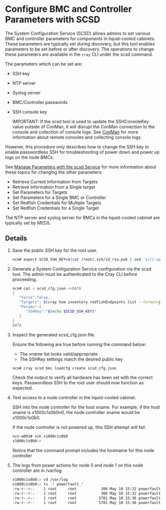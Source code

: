 # Configure BMC and Controller Parameters with SCSD

The System Configuration Service (SCSD) allows admins to set various BMC and controller parameters for
components in liquid-cooled cabinets. These parameters are typically set during discovery, but this
tool enables parameters to be set before or after discovery. The operations to change these parameters
are available in the `cray` CLI under the scsd command.

The parameters which can be set are:

* SSH key
* NTP server
* Syslog server
* BMC/Controller passwords
* SSH console key

   IMPORTANT: If the scsd tool is used to update the SSHConsoleKey value outside of ConMan, it will
   disrupt the ConMan connection to the console and collection of console logs. See [ConMan](conman/ConMan.md)
   for more information about remote consoles and collecting console logs.


However, this procedure only describes how to change the SSH key to enable passwordless SSH for
troubleshooting of power down and power up logs on the node BMCs.

See [Manage Parameters with the scsd Service](system_configuration_service/Manage_Parameters_with_the_scsd_Service.md)
for more information about these topics for changing the other parameters.

   * Retrieve Current Information from Targets
   * Retrieve Information from a Single target
   * Set Parameters for Targets
   * Set Parameters for a Single BMC or Controller
   * Set Redfish Credentials for Multiple Targets
   * Set Redfish Credentials for a Single Target

The NTP server and syslog server for BMCs in the liquid-cooled cabinet are typically set by MEDS.

## Details

1. Save the public SSH key for the root user.

   ```bash
   ncn# export SCSD_SSH_KEY=$(cat /root/.ssh/id_rsa.pub | sed 's/[[:space:]]*$//')
   ```

1. Generate a System Configuration Service configuration via the scsd tool.
The admin must be authenticated to the Cray CLI before proceeding.

   ```bash
   ncn# cat > scsd_cfg.json <<DATA
   {
      "Force":false,
      "Targets": $(cray hsm inventory redfishEndpoints list --format=json | jq '[.RedfishEndpoints[] | .ID]' | sed 's/^/ /'),
      "Params":{
         "SSHKey":"$(echo $SCSD_SSH_KEY)"
      }
   }
   DATA
   ```

1. Inspect the generated scsd_cfg.json file.

   Ensure the following are true before running the command below:

   * The xname list looks valid/appropriate
   * The SSHKey settings match the desired public key

   ```bash
   ncn# cray scsd bmc loadcfg create scsd_cfg.json
   ```

   Check the output to verify all hardware has been set with the correct keys. Passwordless SSH to the root
   user should now function as expected.

1. Test access to a node controller in the liquid-cooled cabinet.  

   SSH into the node controller for the host xname. For example, if the host xname is x1000c1s0b0n0, the
   node controller xname would be x1000c1s0b0. 

   If the node controller is not powered up, this SSH attempt will fail.

   ```bash
   ncn-w001# ssh x1000c1s0b0
   x1000c1s0b0:>
   ```

   Notice that the command prompt includes the hostname for this node controller

1. The logs from power actions for node 0 and node 1 on this node controller are in /var/log.

   ```bash
   x1000c1s0b0:> cd /var/log
   x1000c1s0b0:> ls -l powerfault_*
   -rw-r--r--    1 root     root           306 May 10 15:32 powerfault_dn.Node0
   -rw-r--r--    1 root     root           306 May 10 15:32 powerfault_dn.Node1
   -rw-r--r--    1 root     root          5781 May 10 15:36 powerfault_up.Node0
   -rw-r--r--    1 root     root          5781 May 10 15:36 powerfault_up.Node1
   ```

